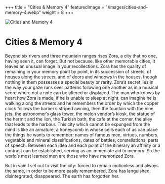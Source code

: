 +++
title = "Cities & Memory 4"
featuredImage = "/images/cities-and-memory-4.webp"
weight = 8
+++

![Cities and Memory 4](/images/cities-and-memory-4.webp)

# Cities & Memory 4


Beyond six rivers and three mountain ranges rises Zora, a city that no one, having seen it, can forget. But not because, like other memorable cities, it leaves an unusual image in your recollections. Zora has the quality of remaining in your memory point by point, in its succession of streets, of houses along the streets, and of doors and windows in the houses, though nothing in them possesses a special beauty or rarity. Zora’s secret lies in the way your gaze runs over patterns following one another as in a musical score where not a note can be altered or displaced. The man who knows by heart how Zora is made, if he is unable to sleep at night, can imagine he is walking along the streets and he remembers the order by which the copper clock follows the barber’s striped awning, then the fountain with the nine jets, the astronomer’s glass tower, the melon vendor’s kiosk, the statue of the hermit and the lion, the Turkish bath, the cafe at the corner, the alley that leads to the harbour. This city which cannot be expunged from the mind is like an armature, a honeycomb in whose cells each of us can place the things he wants to remember: names of famous men, virtues, numbers, vegetable and mineral classifications, dates of battles, constellations, parts of speech. Between each idea and each point of the itinerary an affinity or a contrast can be established, serving as an immediate aid to memory. So the world’s most learned men are those who have memorized Zora.

But in vain I set out to visit the city: forced to remain motionless and always the same, in order to be more easily remembered, Zora has languished, disintegrated, disappeared. The earth has forgotten her.